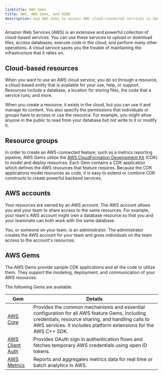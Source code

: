 ```yaml
---
linktitle: AWS Gems
title: AWS, AWS Gems, and O3DE
description: Use AWS Gems to access AWS cloud-connected services in Open 3D Engine.
---
```


Amazon Web Services (AWS) is an extensive and powerful collection of cloud-based services. You can use these services to upload or download files, access databases, execute code in the cloud, and perform many other operations. A cloud service saves you the trouble of maintaining the infrastructure that it relies on.

## Cloud-based resources

When you want to use an AWS cloud service, you do so through a resource, a cloud-based entity that is available for your use, help, or support. Resources include a database, a location for storing files, the code that a service runs, and more.

When you create a resource, it exists in the cloud, but you can use it and manage its content. You also specify the permissions that individuals or groups have to access or use the resource. For example, you might allow anyone in the public to read from your database but not write to it or modify it.

## Resource groups

In order to create an AWS-connected feature, such as a metrics reporting pipeline, AWS Gems utilize the [AWS CloudFormation Development Kit](https://docs.aws.amazon.com/cdk/latest/guide/getting_started.html) (CDK) to model and deploy resources. Each Gem contains a CDK application which defines the AWS resources that feature requires. Because the CDK applications model resources as code, it is easy to extend or combine CDK constructs to create powerful backend services.

## AWS accounts

Your resources are owned by an AWS account. The AWS account allows you and your team to share access to the same resources. For example, your team's AWS account might own a database resource so that you and your teammate can both work with the same database.

You, or someone on your team, is an administrator. The administrator creates the AWS account for your team and gives individuals on the team access to the account's resources.

## AWS Gems

The AWS Gems provide sample CDK applications and all the code to utilize them. They support the modeling, deployment, and communication of your AWS resources.

The following Gems are available.

| Gem               | Details |
|-------------------|---------|
| [AWS Core](aws-core/) | Provides the common mechanisms and essential configuration for all AWS feature Gems, including credentials, resource sharing, and handling calls to AWS services. It includes platform extensions for the AWS C++ SDK. |
| [AWS Client Auth](aws-client-auth/) | Provides OAuth sign in authentication flows and fetches temporary AWS credentials using open ID tokens. |
| [AWS Metrics](aws-metrics/) | Reports and aggregates metrics data for real time or batch analytics in AWS. |
